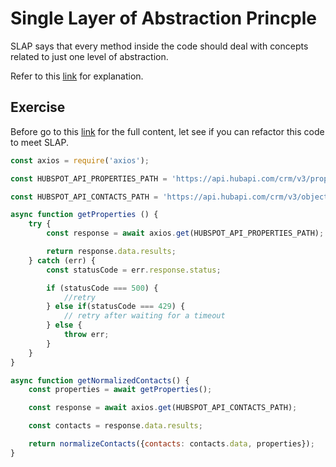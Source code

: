 # Single Layer of Abstraction Princple

SLAP says that every method inside the code should deal with concepts related to just one level of abstraction.

Refer to this [link](https://www.techyourchance.com/single-level-of-abstraction-principle/#:~:text=As%20its%20name%20suggests%2C%20Single,it%20is%E2%80%A6%20well%2C%20abstract) for explanation.

## Exercise

Before go to this [link](https://medium.com/@outfunnel/the-single-level-of-abstraction-principle-52b5d56ef54b) for the full content, let see if you can refactor this code to meet SLAP.

```js
const axios = require('axios');

const HUBSPOT_API_PROPERTIES_PATH = 'https://api.hubapi.com/crm/v3/properties/contacts';

const HUBSPOT_API_CONTACTS_PATH = 'https://api.hubapi.com/crm/v3/objects/contacts';

async function getProperties () {
    try {
        const response = await axios.get(HUBSPOT_API_PROPERTIES_PATH);

        return response.data.results;
    } catch (err) {
        const statusCode = err.response.status;

        if (statusCode === 500) {
            //retry
        } else if(statusCode === 429) {
            // retry after waiting for a timeout
        } else {
            throw err;
        }
    }
}

async function getNormalizedContacts() {
    const properties = await getProperties();

    const response = await axios.get(HUBSPOT_API_CONTACTS_PATH);

    const contacts = response.data.results;

    return normalizeContacts({contacts: contacts.data, properties});
}
```
